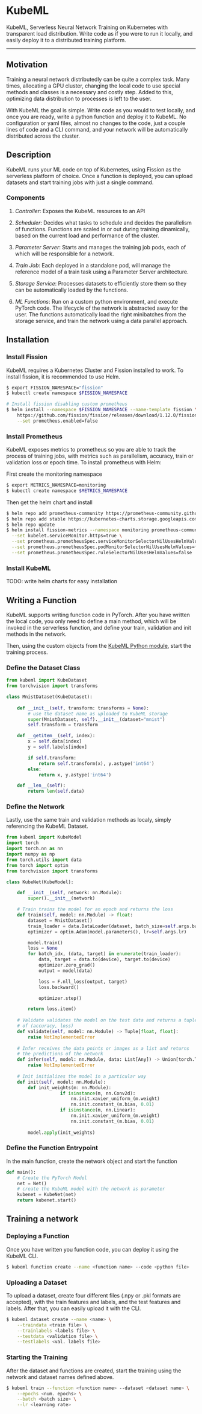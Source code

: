 # KubeML

KubeML, Serverless Neural Network Training on Kubernetes with transparent load distribution. 
Write code as if you were to run it locally, and easily deploy it to a distributed
training platform.

---

## Motivation

Training a neural network distributedly can be quite a complex task. Many times,
allocating a GPU cluster, changing the local code to use special methods and classes
is a necessary and costly step. Added to this, optimizing data distribution to processes
is left to the user.

With KubeML the goal is simple. Write code as you would to test locally, and once 
you are ready, write a python function and deploy it to KubeML. No configuration or yaml files,
almost no changes to the code, just a couple lines of code and a CLI command, and your 
network will be automatically distributed across the cluster.

## Description

KubeML runs your ML code on top of Kubernetes, using Fission as the serverless 
platform of choice. Once a function is deployed, you can upload datasets and start 
training jobs with just a single command.

### Components

1. _Controller_: Exposes the KubeML resources to an API

2. _Scheduler_: Decides what tasks to schedule and decides the parallelism of functions. Functions
are scaled in or out during training dinamically, based on the current load and performance of the cluster.

3. _Parameter Server_: Starts and manages the training job pods, each of which will be responsible for a network.

4. _Train Job_: Each deployed in a standalone pod, will manage the reference model of a train task using a 
Parameter Server architecture. 

5. _Storage Service_: Processes datasets to efficiently store them so they can be automatically loaded by the functions.

6. _ML Functions_: Run on a custom python environment, and execute PyTorch code. The lifecycle of the network is abstracted 
away for the user. The functions automatically load the right minibatches from the storage service, and train the network 
using a data parallel approach.

## Installation

### Install Fission
KubeML requires a Kubernetes Cluster and Fission installed to work. To install fission,
it is recommended to use Helm.

```bash
$ export FISSION_NAMESPACE="fission"
$ kubectl create namespace $FISSION_NAMESPACE

# Install fission disabling custom prometheus
$ helm install --namespace $FISSION_NAMESPACE --name-template fission \
    https://github.com/fission/fission/releases/download/1.12.0/fission-core-1.12.0.tgz \
    --set prometheus.enabled=false
```

### Install Prometheus

KubeML exposes metrics to prometheus so you are able to track the process of training jobs, 
with metrics such as parallelism, accuracy, train or validation loss or epoch time. To install
prometheus with Helm:

First create the monitoring namespace

```bash
$ export METRICS_NAMESPACE=monitoring
$ kubectl create namespace $METRICS_NAMESPACE
```

Then get the helm chart and install

```bash
$ helm repo add prometheus-community https://prometheus-community.github.io/helm-charts
$ helm repo add stable https://kubernetes-charts.storage.googleapis.com/
$ helm repo update
$ helm install fission-metrics --namespace monitoring prometheus-community/kube-prometheus-stack \
  --set kubelet.serviceMonitor.https=true \
  --set prometheus.prometheusSpec.serviceMonitorSelectorNilUsesHelmValues=false \
  --set prometheus.prometheusSpec.podMonitorSelectorNilUsesHelmValues=false \
  --set prometheus.prometheusSpec.ruleSelectorNilUsesHelmValues=false
```

### Install KubeML
TODO: write helm charts for easy installation

## Writing a Function

KubeML supports writing function code in PyTorch. After you have written the local code, you only need to 
define a main method, which will be invoked in the serverless function, and define your train, validation and init 
methods in the network. 

Then, using the custom objects from the [KubeML Python module](https://pypi.org/project/kubeml/), start the training process.

### Define the Dataset Class

```python
from kubeml import KubeDataset
from torchvision import transforms

class MnistDataset(KubeDataset):
    
    def __init__(self, transform: transforms = None):
        # use the dataset name as uploaded to KubeML storage
        super(MnistDataset, self).__init__(dataset="mnist")
        self.transform = transform

    def __getitem__(self, index):
        x = self.data[index]
        y = self.labels[index]

        if self.transform:
            return self.transform(x), y.astype('int64')
        else:
            return x, y.astype('int64')

    def __len__(self):
        return len(self.data)
```

### Define the Network

Lastly, use the same train and validation methods as localy, simply referencing the KubeML Dataset.

```python
from kubeml import KubeModel
import torch
import torch.nn as nn
import numpy as np
from torch.utils import data
from torch import optim
from torchvision import transforms

class KubeNet(KubeModel):

    def __init__(self, network: nn.Module):
        super().__init__(network)

    # Train trains the model for an epoch and returns the loss
    def train(self, model: nn.Module) -> float:
        dataset = MnistDataset()
        train_loader = data.DataLoader(dataset, batch_size=self.args.batch_size)
        optimizer = optim.Adam(model.parameters(), lr=self.args.lr)

        model.train()
        loss = None
        for batch_idx, (data, target) in enumerate(train_loader):
            data, target = data.to(device), target.to(device)
            optimizer.zero_grad()
            output = model(data)

            loss = F.nll_loss(output, target)
            loss.backward()

            optimizer.step()

        return loss.item()
    
    # Validate validates the model on the test data and returns a tuple
    # of (accuracy, loss)
    def validate(self, model: nn.Module) -> Tuple[float, float]:
        raise NotImplementedError
    
    # Infer receives the data points or images as a list and returns 
    # the predictions of the network
    def infer(self, model: nn.Module, data: List[Any]) -> Union[torch.Tensor, np.ndarray, List[float]]:
        raise NotImplementedError
    
    # Init initializes the model in a particular way
    def init(self, model: nn.Module):
        def init_weights(m: nn.Module):
                    if isinstance(m, nn.Conv2d):
                        nn.init.xavier_uniform_(m.weight)
                        nn.init.constant_(m.bias, 0.01)
                    if isinstance(m, nn.Linear):
                        nn.init.xavier_uniform_(m.weight)
                        nn.init.constant_(m.bias, 0.01)
        
        model.apply(init_weights)
```

### Define the Function Entrypoint

In the main function, create the network object and start the function

```python
def main():
    # Create the PyTorch Model
    net = Net()
    # create the KubeML model with the network as parameter
    kubenet = KubeNet(net)
    return kubenet.start()
```

## Training a network

### Deploying a Function

Once you have written you function code, you can deploy it using the KubeML CLI.

```bash
$ kubeml function create --name <function name> --code <python file>
```

### Uploading a Dataset

To upload a dataset, create four different files (.npy or .pkl formats are accepted), with the train features and labels, and the test features and labels.
After that, you can easily upload it with the CLI.

```bash
$ kubeml dataset create --name <name> \
    --traindata <train file> \
    --trainlabels <labels file> \
    --testdata <validation file> \
    --testlabels <val. labels file>
```

### Starting the Training

After the dataset and functions are created, start the training using the network and dataset names defined above.

```bash
$ kubeml train --function <function name> --dataset <dataset name> \
    --epochs <num. epochs> \
    --batch <batch size> \
    --lr <learning rate> 
```
